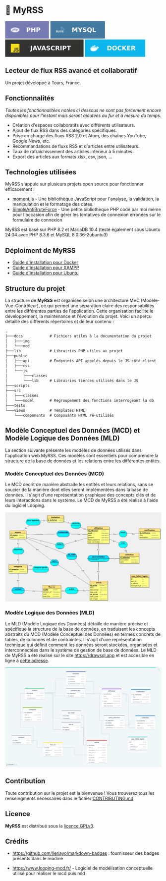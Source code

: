 # 📰 MyRSS

![PHP](./docs/img/php.svg)
![MySQL](./docs/img/mysql.svg)
![JS](./docs/img/js.svg)
![Docker](./docs/img/docker.svg)

## Lecteur de flux RSS avancé et collaboratif

Un projet développé à Tours, France.

## Fonctionnalités

_Toutes les fonctionnalitées notées ci dessous ne sont pas forcement encore disponibles pour l'instant mais seront ajoutées au fur et à mesure du temps._

- Création d'espaces collaboratifs avec différents utilisateurs.
- Ajout de flux RSS dans des catégories spécifiques.
- Prise en charge des fluxs RSS 2.0 et Atom, des chaînes YouTube, Google News, etc.
- Recommandations de fluxs RSS et d'articles entre utilisateurs.
- Taux de rafraîchissement des articles inférieur à 5 minutes.
- Export des articles aux formats xlsx, csv, json, ...

## Technologies utilisées

MyRSS s'appuie sur plusieurs projets open source pour fonctionner efficacement :

- [moment.js](https://github.com/moment/moment/) - Une bibliothèque JavaScript pour l'analyse, la validation, la manipulation et le formatage des dates.
- [SimpleAntiBruteForce](https://github.com/GatienFrenchDev/SimpleAntiBruteForce) - Une petite bibliothèque PHP codé par moi même pour l'occasion afin de gérer les tentatives de connexion erronées sur le formulaire de connexion

MyRSS est basé sur PHP 8.2 et MariaDB 10.4 (testé également sous Ubuntu 24.04 avec PHP 8.3.6 et MySQL 8.0.36-2ubuntu3)

## Déploiment de MyRSS
- [Guide d'installation pour Docker](./docs/installation_guide_docker.md)
- [Guide d'installation pour XAMPP](./docs/installation_guide_xampp.md)
- [Guide d'installation pour Ubuntu](./docs/installation_guide_ubuntu.md)

## Structure du projet

La structure de **MyRSS** est organisée selon une architecture MVC (Modèle-Vue-Contrôleur), ce qui permet une séparation claire des responsabilités entre les différentes parties de l'application. Cette organisation facilite le développement, la maintenance et l'évolution du projet. Voici un aperçu détaillé des différents répertoires et de leur contenu :


```
.
├───docs            # Fichiers utiles à la documentation du projet
│   ├───img
│   └───mcd
├───lib             # Librairies PHP utiles au projet
├───public
│   ├───api         # Endpoints API appelés depuis le JS côté client
│   ├───css
│   └───js
│       ├───classes
│       └───lib     # Librairies tierces utilisés dans le JS
├───scripts
├───src
│   ├───classes
│   └───model       # Regroupement des fonctions interrogeant la db
├───tests
└───views           # Templates HTML
    └───components  # Composants HTML ré-utilisés
```

## Modèle Conceptuel des Données (MCD) et Modèle Logique des Données (MLD)

La section suivante présente les modèles de données utilisés dans l'application web MyRSS. Ces modèles sont essentiels pour comprendre la structure de la base de données et les relations entre les différentes entités.

### Modèle Conceptuel des Données (MCD)
Le MCD décrit de manière abstraite les entités et leurs relations, sans se soucier de la manière dont elles seront implémentées dans la base de données. Il s'agit d'une représentation graphique des concepts clés et de leurs interactions dans le système. Le MCD de MyRSS a été réalisé à l'aide du logiciel Looping.

![MCD](./docs/img/mcd.jpg)

### Modèle Logique des Données (MLD)
Le MLD (Modèle Logique des Données) détaille de manière précise et spécifique la structure de la base de données, en traduisant les concepts abstraits du MCD (Modèle Conceptuel des Données) en termes concrets de tables, de colonnes et de contraintes. Il s'agit d'une représentation technique qui définit comment les données seront stockées, organisées et interconnectées dans le système de gestion de base de données. Le MLD de MyRSS a été réalisé sur le site https://drawsql.app et est accesible en ligne à [cette adresse](https://drawsql.app/teams/gatiendev/diagrams/myrss).

![MLD](./docs/img/mld.png)

## Contribution

Toute contribution sur le projet est la bienvenue ! Vous trouverez tous les renseingments nécessaires dans le fichier [CONTRIBUTING.md](./CONTRIBUTING.md)

## Licence

**MyRSS** est distribué sous la [licence GPLv3](./LICENSE).


## Crédits
- https://github.com/Ileriayo/markdown-badges : fournisseur des badges présents dans le readme

- https://www.looping-mcd.fr/ - Logiciel de modélisation conceptuelle utilisé pour réaliser le mcd puis mld